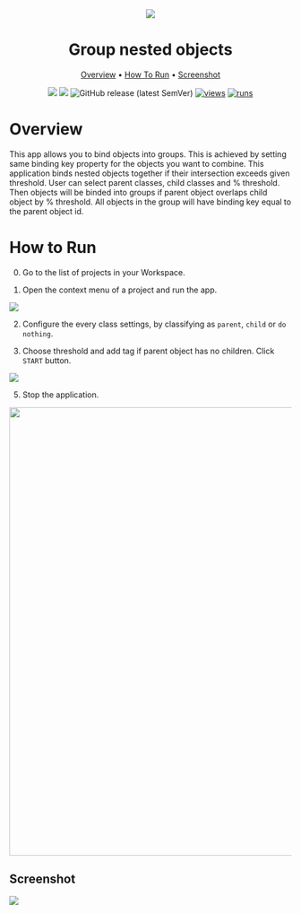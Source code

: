 <div align="center" markdown>
<img src="https://user-images.githubusercontent.com/115161827/211063080-95d8fc82-7549-4859-97fd-361bcb5e0b20.png"/>


# Group nested objects

<p align="center">
  <a href="#Overview">Overview</a> •
  <a href="#How-To-Run">How To Run</a> •
  <a href="#Screenshot">Screenshot</a>
</p>

[![](https://img.shields.io/badge/supervisely-ecosystem-brightgreen)](https://ecosystem.supervise.ly/apps/supervisely-ecosystem/bind-nested-objects-into-groups)
[![](https://img.shields.io/badge/slack-chat-green.svg?logo=slack)](https://supervise.ly/slack)
![GitHub release (latest SemVer)](https://img.shields.io/github/v/release/supervisely-ecosystem/bind-nested-objects-into-groups)
[![views](https://app.supervise.ly/img/badges/views/supervisely-ecosystem/bind-nested-objects-into-groups)](https://supervise.ly)
[![runs](https://app.supervise.ly/img/badges/runs/supervisely-ecosystem/bind-nested-objects-into-groups)](https://supervise.ly)

</div>

# Overview

This app allows you to bind objects into groups. This is achieved by setting same binding key property for the objects you want to combine.
This application binds nested objects together if their intersection exceeds given threshold. User can select parent classes, child classes and % threshold. Then objects will be binded into groups if parent object overlaps child object by % threshold. All objects in the group will have binding key equal to the parent object id.

# How to Run

0. Go to the list of projects in your Workspace.

1. Open the context menu of a project and run the app.

<img src="https://user-images.githubusercontent.com/115161827/211084224-31319a20-8d20-4e47-9777-1dc793ab397d.gif">

2. Configure the every class settings, by classifying as `parent`, `child` or `do nothing`.

3. Choose threshold and add tag if parent object has no children. Click `START` button.

<img src="https://github.com/supervisely-ecosystem/bind-nested-objects-into-groups/assets/119248312/87467a59-227f-4456-b975-ba8165548e78.png">

5. Stop the application.

<img src="https://github.com/supervisely-ecosystem/bind-nested-objects-into-groups/assets/119248312/1df85dbc-2f88-4115-96de-8805cf323f0e.png" width = 800px>

## Screenshot

<img src="https://github.com/supervisely-ecosystem/bind-nested-objects-into-groups/assets/119248312/09357f0a-a588-4bc1-960a-d81bfb466359.png">

